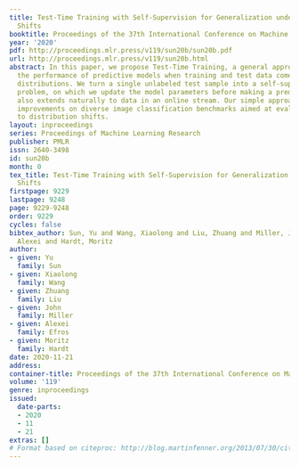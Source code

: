 ```yaml
---
title: Test-Time Training with Self-Supervision for Generalization under Distribution
  Shifts
booktitle: Proceedings of the 37th International Conference on Machine Learning
year: '2020'
pdf: http://proceedings.mlr.press/v119/sun20b/sun20b.pdf
url: http://proceedings.mlr.press/v119/sun20b.html
abstract: In this paper, we propose Test-Time Training, a general approach for improving
  the performance of predictive models when training and test data come from different
  distributions. We turn a single unlabeled test sample into a self-supervised learning
  problem, on which we update the model parameters before making a prediction. This
  also extends naturally to data in an online stream. Our simple approach leads to
  improvements on diverse image classification benchmarks aimed at evaluating robustness
  to distribution shifts.
layout: inproceedings
series: Proceedings of Machine Learning Research
publisher: PMLR
issn: 2640-3498
id: sun20b
month: 0
tex_title: Test-Time Training with Self-Supervision for Generalization under Distribution
  Shifts
firstpage: 9229
lastpage: 9248
page: 9229-9248
order: 9229
cycles: false
bibtex_author: Sun, Yu and Wang, Xiaolong and Liu, Zhuang and Miller, John and Efros,
  Alexei and Hardt, Moritz
author:
- given: Yu
  family: Sun
- given: Xiaolong
  family: Wang
- given: Zhuang
  family: Liu
- given: John
  family: Miller
- given: Alexei
  family: Efros
- given: Moritz
  family: Hardt
date: 2020-11-21
address: 
container-title: Proceedings of the 37th International Conference on Machine Learning
volume: '119'
genre: inproceedings
issued:
  date-parts:
  - 2020
  - 11
  - 21
extras: []
# Format based on citeproc: http://blog.martinfenner.org/2013/07/30/citeproc-yaml-for-bibliographies/
---
```

